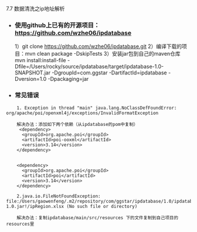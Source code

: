 7.7 数据清洗之ip地址解析


- ### 使用github上已有的开源项目：https://github.com/wzhe06/ipdatabase

    1）git clone https://github.com/wzhe06/ipdatabase.git
    2）编译下载的项目：mvn clean package -DskipTests
    3）安装jar包到自己的maven仓库
    mvn install:install-file -Dfile=/Users/rocky/source/ipdatabase/target/ipdatabase-1.0-SNAPSHOT.jar -DgroupId=com.ggstar -DartifactId=ipdatabase -Dversion=1.0 -Dpackaging=jar
    
- ### 常见错误
```
    1. Exception in thread "main" java.lang.NoClassDefFoundError: org/apache/poi/openxml4j/exceptions/InvalidFormatException
    
    解决办法：添加如下两个依赖（从ipdatabase的pom中复制）
     <dependency>
      <groupId>org.apache.poi</groupId>
      <artifactId>poi-ooxml</artifactId>
      <version>3.14</version>
    </dependency>


    <dependency>
      <groupId>org.apache.poi</groupId>
      <artifactId>poi</artifactId>
      <version>3.14</version>
    </dependency>
```

```
    2.java.io.FileNotFoundException: file:/Users/gaowenfeng/.m2/repository/com/ggstar/ipdatabase/1.0/ipdatabase-1.0.jar!/ipRegion.xlsx (No such file or directory)
    
    解决办法：复制ipdatabase/main/src/resources 下的文件复制到自己项目的resources里
    
```
